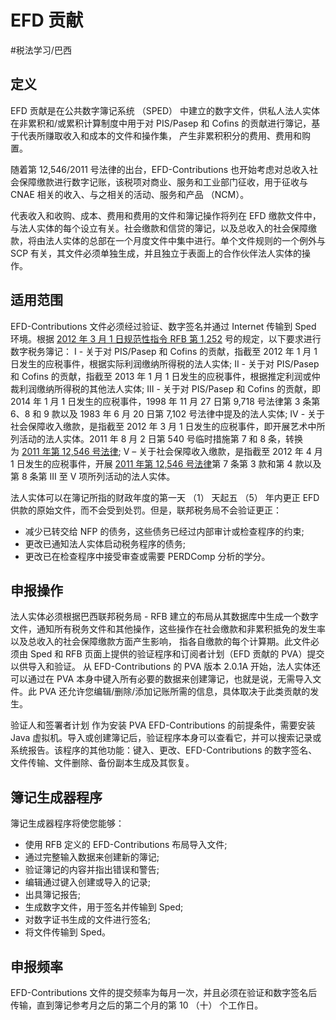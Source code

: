 # EFD 贡献
#税法学习/巴西
## 定义
EFD 贡献是在公共数字簿记系统 （SPED） 中建立的数字文件，供私人法人实体在非累积和/或累积计算制度中用于对 PIS/Pasep 和 Cofins 的贡献进行簿记，基于代表所赚取收入和成本的文件和操作集， 产生非累积积分的费用、费用和购置。

随着第 12,546/2011 号法律的出台，EFD-Contributions 也开始考虑对总收入社会保障缴款进行数字记账，该税项对商业、服务和工业部门征收，用于征收与 CNAE 相关的收入、与之相关的活动、服务和产品 （NCM）。

代表收入和收购、成本、费用和费用的文件和簿记操作将列在 EFD 缴款文件中，与法人实体的每个设立有关。社会缴款和信贷的簿记，以及总收入的社会保障缴款，将由法人实体的总部在一个月度文件中集中进行。单个文件规则的一个例外与 SCP 有关，其文件必须单独生成，并且独立于表面上的合作伙伴法人实体的操作。
## 适用范围
EFD-Contributions 文件必须经过验证、数字签名并通过 Internet 传输到 Sped 环境。根据 [2012 年 3 月 1 日规范性指令 RFB 第 1,252](http://normas.receita.fazenda.gov.br/sijut2consulta/link.action?visao=anotado&amp;idAto=37466) 号的规定，以下要求进行数字税务簿记：
I - 关于对 PIS/Pasep 和 Cofins 的贡献，指截至 2012 年 1 月 1 日发生的应税事件，根据实际利润缴纳所得税的法人实体;
II - 关于对 PIS/Pasep 和 Cofins 的贡献，指截至 2013 年 1 月 1 日发生的应税事件，根据推定利润或仲裁利润缴纳所得税的其他法人实体;
III - 关于对 PIS/Pasep 和 Cofins 的贡献，即 2014 年 1 月 1 日发生的应税事件，1998 年 11 月 27 日第 9,718 号法律第 3 条第 6、8 和 9 款以及 1983 年 6 月 20 日第 7,102 号法律中提及的法人实体;
IV - 关于社会保障收入缴款，是指截至 2012 年 3 月 1 日发生的应税事件，即开展艺术中所列活动的法人实体。2011 年 8 月 2 日第 540 号临时措施第 7 和 8 条，转换为 [2011 年第 12,546 号法律](http://www.planalto.gov.br/ccivil_03/_ato2011-2014/2011/lei/l12546.htm);
V – 关于社会保障收入缴款，是指截至 2012 年 4 月 1 日发生的应税事件，开展 [2011 年第 12,546 号法律](http://www.planalto.gov.br/ccivil_03/_ato2011-2014/2011/lei/l12546.htm)第 7 条第 3 款和第 4 款以及第 8 条第 III 至 V 项所列活动的法人实体。

法人实体可以在簿记所指的财政年度的第一天 （1） 天起五 （5） 年内更正 EFD 供款的原始文件，而不会受到处罚。但是，联邦税务局不会验证更正：
- 减少已转交给 NFP 的债务，这些债务已经过内部审计或检查程序的约束;
- 更改已通知法人实体启动税务程序的债务;
- 更改已在检查程序中接受审查或需要 PERDComp 分析的学分。

## 申报操作
法人实体必须根据巴西联邦税务局 - RFB 建立的布局从其数据库中生成一个数字文件，通知所有税务文件和其他操作，这些操作在社会缴款和非累积抵免的发生率以及总收入的社会保障缴款方面产生影响， 指各自缴款的每个计算期。此文件必须由 Sped 和 RFB 页面上提供的验证程序和订阅者计划（EFD 贡献的 PVA）提交以供导入和验证。
从 EFD-Contributions 的 PVA 版本 2.0.1A 开始，法人实体还可以通过在 PVA 本身中键入所有必要的数据来创建簿记，也就是说，无需导入文件。此 PVA 还允许您编辑/删除/添加记账所需的信息，具体取决于此类贡献的发生。

验证人和签署者计划
作为安装 PVA EFD-Contributions 的前提条件，需要安装 Java 虚拟机。导入或创建簿记后，验证程序本身可以查看它，并可以搜索记录或系统报告。该程序的其他功能：键入、更改、EFD-Contributions 的数字签名、文件传输、文件删除、备份副本生成及其恢复。
## 簿记生成器程序
簿记生成器程序将使您能够：
* 使用 RFB 定义的 EFD-Contributions 布局导入文件;
* 通过完整输入数据来创建新的簿记;
* 验证簿记的内容并指出错误和警告;
* 编辑通过键入创建或导入的记录;
* 出具簿记报告;
* 生成数字文件，用于签名并传输到 Sped;
* 对数字证书生成的文件进行签名;
* 将文件传输到 Sped。
## 申报频率
EFD-Contributions 文件的提交频率为每月一次，并且必须在验证和数字签名后传输，直到簿记参考月之后的第二个月的第 10 （十） 个工作日。
